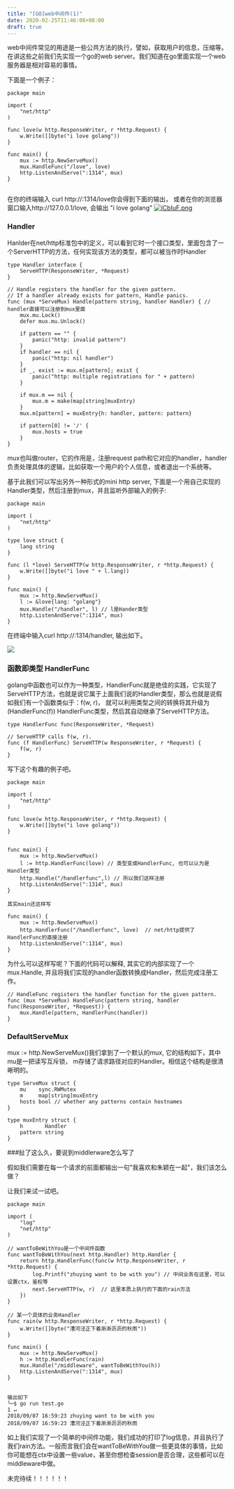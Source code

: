 ```yaml
---
title: "[GO]web中间件(1)"
date: 2020-02-25T11:46:08+08:00
draft: true
---
```


web中间件常见的用途是一些公共方法的执行，譬如，获取用户的信息，压缩等。
在讲这些之前我们先实现一个go的web server。我们知道在go里面实现一个web服务器是相对容易的事情。
<!--more-->

下面是一个例子：

```
package main

import (
	"net/http"
)

func love(w http.ResponseWriter, r *http.Request) {
	w.Write([]byte("i love golang"))
}

func main() {
	mux := http.NewServeMux()
	mux.HandleFunc("/love", love)
	http.ListenAndServe(":1314", mux)
}


```
在你的终端输入 curl http://:1314/love你会得到下面的输出， 或者在你的浏览器窗口输入http://127.0.0.1/love, 会输出 "i love golang"
[![iCbIuF.png](https://s1.ax1x.com/2018/09/07/iCbIuF.png)](https://imgchr.com/i/iCbIuF)

### Handler

Hanlder在net/http标准包中的定义，可以看到它时一个接口类型，里面包含了一个ServerHTTP的方法，任何实现该方法的类型，都可以被当作时Handler


```
type Handler interface {
	ServeHTTP(ResponseWriter, *Request)
}

// Handle registers the handler for the given pattern.
// If a handler already exists for pattern, Handle panics.
func (mux *ServeMux) Handle(pattern string, handler Handler) { // handler直接可以注册到mux里面
	mux.mu.Lock()
	defer mux.mu.Unlock()

	if pattern == "" {
		panic("http: invalid pattern")
	}
	if handler == nil {
		panic("http: nil handler")
	}
	if _, exist := mux.m[pattern]; exist {
		panic("http: multiple registrations for " + pattern)
	}

	if mux.m == nil {
		mux.m = make(map[string]muxEntry)
	}
	mux.m[pattern] = muxEntry{h: handler, pattern: pattern}

	if pattern[0] != '/' {
		mux.hosts = true
	}
}

```

mux也叫做router，它的作用是，注册request path和它对应的handler，handler负责处理具体的逻辑，比如获取一个用户的个人信息，或者退出一个系统等。

基于此我们可以写出另外一种形式的mini http server,  下面是一个用自己实现的Handler类型，然后注册到mux，并且监听外部输入的例子:

```
package main

import (
	"net/http"
)

type love struct {
	lang string
}

func (l *love) ServeHTTP(w http.ResponseWriter, r *http.Request) {
	w.Write([]byte("i love " + l.lang))
}

func main() {
	mux := http.NewServeMux()
	l := &love{lang: "golang"}
	mux.Handle("/handler", l) // l是Hander类型
	http.ListenAndServe(":1314", mux)
}

```
在终端中输入curl http://:1314/handler, 输出如下。

![](https://ws1.sinaimg.cn/large/9b6074eegy1fv14y0kocrj20gh01sjre.jpg)


### 函数即类型 HandlerFunc
golang中函数也可以作为一种类型，HandlerFunc就是绝佳的实践，它实现了ServeHTTP方法，也就是说它属于上面我们说的Handler类型，那么也就是说假如我们有一个函数类似于：f(w, r)， 就可以利用类型之间的转换将其升级为(HandlerFunc(f)) HandlerFunc类型，然后其自动继承了ServeHTTP方法。

```
type HandlerFunc func(ResponseWriter, *Request)

// ServeHTTP calls f(w, r).
func (f HandlerFunc) ServeHTTP(w ResponseWriter, r *Request) {
	f(w, r)
}

```

写下这个有趣的例子吧。

```
package main

import (
	"net/http"
)

func love(w http.ResponseWriter, r *http.Request) {
	w.Write([]byte("i love golang"))
}


func main() {
	mux := http.NewServeMux()
	l := http.HandlerFunc(love) // 类型变成HandlerFunc, 也可以认为是Handler类型
	http.Handle("/handlerfunc",l) // 所以我们这样注册
	http.ListenAndServe(":1314", mux)
}

其实main还这样写

func main() {
	mux := http.NewServeMux()
	http.HandlerFunc("/handlerfunc", love)  // net/http提供了HandlerFunc的直接注册
	http.ListenAndServe(":1314", mux)
}

```

为什么可以这样写呢？下面的代码可以解释, 其实它的内部实现了一个mux.Handle, 并且将我们实现的handler函数转换成Handler，然后完成注册工作。

```
// HandleFunc registers the handler function for the given pattern.
func (mux *ServeMux) HandleFunc(pattern string, handler func(ResponseWriter, *Request)) {
	mux.Handle(pattern, HandlerFunc(handler))
}

```

### DefaultServeMux
mux := http.NewServeMux()我们拿到了一个默认的mux, 它的结构如下，其中mu是一把读写互斥锁， m存储了请求路径对应的Handler。相信这个结构是很清晰明的。

```
type ServeMux struct {
	mu    sync.RWMutex
	m     map[string]muxEntry
	hosts bool // whether any patterns contain hostnames
}

type muxEntry struct {
	h       Handler
	pattern string
}

```

###扯了这么久，要说到middlerware怎么写了

假如我们需要在每一个请求的前面都输出一句"我喜欢和朱颖在一起"，我们该怎么做？

让我们来试一试吧。

```
package main

import (
	"log"
	"net/http"
)

// wantToBeWithYou是一个中间件函数
func wantToBeWithYou(next http.Handler) http.Handler {
	return http.HandlerFunc(func(w http.ResponseWriter, r *http.Request) {
		log.Printf("zhuying want to be with you") // 中间业务在这里，可以设置ctx，鉴权等
		next.ServeHTTP(w, r)  // 这里本质上执行的下面的rain方法
	})
}

// 某一个具体的业务Handler
func rain(w http.ResponseWriter, r *http.Request) {
	w.Write([]byte("漕河泾正下着淅淅沥沥的秋雨"))
}

func main() {
	mux := http.NewServeMux()
	h := http.HandlerFunc(rain)
	mux.Handle("/middleware", wantToBeWithYou(h))
	http.ListenAndServe(":1314", mux)
}


输出如下
╰─$ go run test.go                                                                 1 ↵
2018/09/07 16:59:23 zhuying want to be with you
2018/09/07 16:59:23 漕河泾正下着淅淅沥沥的秋雨

```

如上我们实现了一个简单的中间件功能，我们成功的打印了log信息，并且执行了我们rain方法。一般而言我们会在wantToBeWithYou做一些更具体的事情，比如你可能想在ctx中设置一些value，甚至你想检查session是否合理，这些都可以在middleware中做。


未完待续！！！！！！
